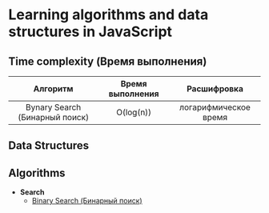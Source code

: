# Learning algorithms and data structures in JavaScript

## Time complexity (Время выполнения)

| Алгоритм                         | Время выполнения | Расшифровка           |
| :------------------------------: |:----------------:| :-------------------: |
| Bynary Search (Бинарный поиск)   | O(log(n))        | логарифмическое время |


## Data Structures

## Algorithms

* **Search**
  * [Binary Search (Бинарный поиск)](algorithms/search/binary-search)